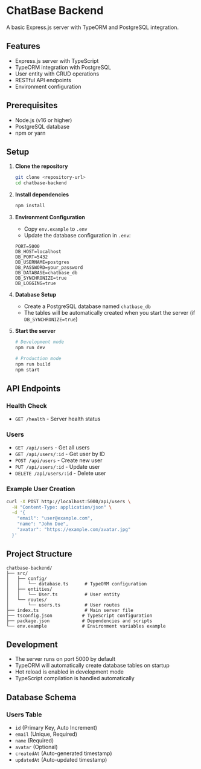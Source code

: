 # ChatBase Backend

A basic Express.js server with TypeORM and PostgreSQL integration.

## Features

- Express.js server with TypeScript
- TypeORM integration with PostgreSQL
- User entity with CRUD operations
- RESTful API endpoints
- Environment configuration

## Prerequisites

- Node.js (v16 or higher)
- PostgreSQL database
- npm or yarn

## Setup

1. **Clone the repository**
   ```bash
   git clone <repository-url>
   cd chatbase-backend
   ```

2. **Install dependencies**
   ```bash
   npm install
   ```

3. **Environment Configuration**
   - Copy `env.example` to `.env`
   - Update the database configuration in `.env`:
   ```env
   PORT=5000
   DB_HOST=localhost
   DB_PORT=5432
   DB_USERNAME=postgres
   DB_PASSWORD=your_password
   DB_DATABASE=chatbase_db
   DB_SYNCHRONIZE=true
   DB_LOGGING=true
   ```

4. **Database Setup**
   - Create a PostgreSQL database named `chatbase_db`
   - The tables will be automatically created when you start the server (if `DB_SYNCHRONIZE=true`)

5. **Start the server**
   ```bash
   # Development mode
   npm run dev
   
   # Production mode
   npm run build
   npm start
   ```

## API Endpoints

### Health Check
- `GET /health` - Server health status

### Users
- `GET /api/users` - Get all users
- `GET /api/users/:id` - Get user by ID
- `POST /api/users` - Create new user
- `PUT /api/users/:id` - Update user
- `DELETE /api/users/:id` - Delete user

### Example User Creation
```bash
curl -X POST http://localhost:5000/api/users \
  -H "Content-Type: application/json" \
  -d '{
    "email": "user@example.com",
    "name": "John Doe",
    "avatar": "https://example.com/avatar.jpg"
  }'
```

## Project Structure

```
chatbase-backend/
├── src/
│   ├── config/
│   │   └── database.ts      # TypeORM configuration
│   ├── entities/
│   │   └── User.ts          # User entity
│   └── routes/
│       └── users.ts         # User routes
├── index.ts                 # Main server file
├── tsconfig.json           # TypeScript configuration
├── package.json            # Dependencies and scripts
└── env.example             # Environment variables example
```

## Development

- The server runs on port 5000 by default
- TypeORM will automatically create database tables on startup
- Hot reload is enabled in development mode
- TypeScript compilation is handled automatically

## Database Schema

### Users Table
- `id` (Primary Key, Auto Increment)
- `email` (Unique, Required)
- `name` (Required)
- `avatar` (Optional)
- `createdAt` (Auto-generated timestamp)
- `updatedAt` (Auto-updated timestamp) 